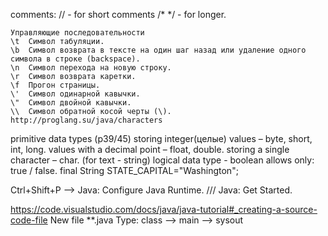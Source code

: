 comments:
    // - for short comments 
    /* */ - for longer.

    Управляющие последовательности
    \t	Символ табуляции.
    \b	Символ возврата в тексте на один шаг назад или удаление одного символа в строке (backspace).
    \n	Символ перехода на новую строку.
    \r	Символ возврата каретки.
    \f	Прогон страницы.
    \'	Символ одинарной кавычки.
    \"	Символ двойной кавычки.
    \\	Символ обратной косой черты (\).
    http://proglang.su/java/characters


primitive data types (p39/45)
    storing integer(целые) values – byte, short, int, long.
    values with a decimal point – float, double.
    storing a single character – char.
        (for text - string)
    logical data type - boolean allows only: true / false.
        final String STATE_CAPITAL="Washington";

Ctrl+Shift+P --> Java: Configure Java Runtime. /// Java: Get Started.

https://code.visualstudio.com/docs/java/java-tutorial#_creating-a-source-code-file
New file **.java
Type:
class --> main  --> sysout
